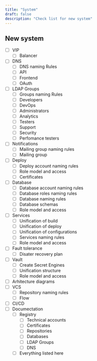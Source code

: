 ```yaml
---
title: "System"
draft: false
description: "Check list for new system"
---
```


## New system

- [ ] VIP
    - [ ] Balancer
- [ ] DNS
    - [ ] DNS naming Rules
    - [ ] API
    - [ ] Frontend
    - [ ] OAuth
- [ ] LDAP Groups
    - [ ] Groups naming Rules
    - [ ] Developers
    - [ ] DevOps
    - [ ] Administrators
    - [ ] Analytics
    - [ ] Testers
    - [ ] Support
    - [ ] Security
    - [ ] Perfomance testers
- [ ] Notifications
    - [ ] Mailing group naming rules
    - [ ] Mailing group
- [ ] Deploy
    - [ ] Deploy account naming rules
    - [ ] Role model and access
    - [ ] Certificates
- [ ] Database
    - [ ] Database account naming rules
    - [ ] Database roles naming rules
    - [ ] Database naming rules
    - [ ] Database schemas
    - [ ] Role model and access
- [ ] Services
    - [ ] Unification of build
    - [ ] Unification of deploy
    - [ ] Unification of configurations
    - [ ] Services naming rules
    - [ ] Role model and access
- [ ] Fault tolerance
    - [ ] Disater recovery plan
- [ ] Vault
    - [ ] Create Secret Engines
    - [ ] Unification structure
    - [ ] Role model and access
- [ ] Arhitecture diagrams
- [ ] VCS
    - [ ] Repository naming rules
    - [ ] Flow
- [ ] CI/CD
- [ ] Documectation
    - [ ] Registry
        - [ ] Technical accounts
        - [ ] Certificates
        - [ ] Repositories
        - [ ] Databases
        - [ ] LDAP Groups
        - [ ] DNS
    - [ ] Everything listed here
